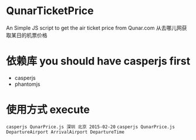 QunarTicketPrice
================

An Simple JS script to get the air ticket price from Qunar.com
从去哪儿网获取某日的机票价格

# 依赖库 you should have casperjs first
- casperjs
- phantomjs

# 使用方式 execute
``` casperjs QunarPrice.js 深圳 北京 2015-02-20 ```
``` casperjs QunarPrice.js DepartureAirport ArrivalAirport DepartureTime ``` 

